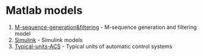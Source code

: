 # Matlab models

1.  [M-sequence-generation&filtering](./M-sequence-generation&filtering/README.md) - M-sequence generation and filtering model
1.  [Simulink](./Simulink/README.md) - Simulink models
1.  [Typical-units-ACS](./Typical-units-ACS/README.md) - Typical units of automatic control systems